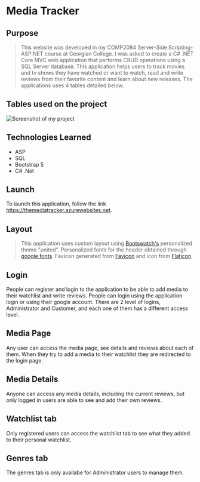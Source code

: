 # Media Tracker

## Purpose

> This website was developed in my COMP2084 Server-Side Scripting-ASP.NET course at Georgian College. I was asked to create a C# .NET Core MVC web application that performs CRUD operations using a SQL Server database. This application helps users to track movies and tv shows they have watched or want to watch, read and write reviews from their favorite content and learn about new releases. The applications uses 4 tables detailed below.

## Tables used on the project
![Screenshot of my project](https://github.com/AlexVitorCunha/COMP2084-Project-200465920/blob/master/COMP2084-Project-200465920/wwwroot/photos/tables.jpg)

## Technologies Learned

- ASP
- SQL
- Bootstrap 5
- C# .Net

## Launch

To launch this application, follow the link https://themediatracker.azurewebsites.net.

## Layout
> This application uses custom layout using [Bootswatch's](https://bootswatch.com/united/) personalized theme "united". Personalized fonts for the header obtained through [google fonts](https://fonts.google.com). Favicon generated from [Favicon](https://favicon.io/) and icon from [Flaticon](https://www.flaticon.com).

## Login
People can register and login to the application to be able to add media to their watchlist and write reviews. People can login using the application login or using their google account. There are 2 level of logins, Administrator and Customer, and each one of them has a different access level.

## Media Page
Any user can access the media page, see details and reviews about each of them. When they try to add a media to their watchlist they are redirected to the login page.

## Media Details
Anyone can access any media details, including the current reviews, but only logged in users are able to see and add their own reviews.

## Watchlist tab
Only registered users can access the watchlist tab to see what they added to their personal watchlist.

## Genres tab
The genres tab is only availabe for Administrator users to manage them. 


